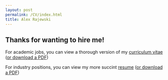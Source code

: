 ```yaml
---
layout: post
permalink: /CV/index.html
title: Alex Rajewski
---
```


## Thanks for wanting to hire me! 

For academic jobs, you can view a thorough version of my [curriculum vitae](https://rawcdn.githack.com/rajewski/Resume/5416d52ee6d0ce6f5267477fc94b808a96c444ee/cv.html) ([or download a PDF](https://github.com/rajewski/Resume/raw/main/cv.pdf))

For industry positions, you can view my more succint [resume](https://rawcdn.githack.com/rajewski/Resume/5416d52ee6d0ce6f5267477fc94b808a96c444ee/resume.html) ([or download a PDF](https://github.com/rajewski/Resume/raw/main/resume.pdf))








